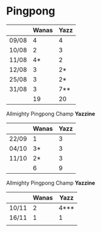 # Pingpong


|   |  Wanas |  Yazz | 
|---|---|---|
|  09/08 |  4  |  4  |
|  10/08 |  2  |  3  |
|  11/08 |  4* |   2  |
|  12/08 |  3 |   2*  |
|  25/08 |  3 |   2*  |
|  31/08 |  3 |   7**  |
|  |  19 |   20  |

Allmighty Pingpong Champ **Yazzine**

|   |  Wanas |  Yazz | 
|---|---|---|
|  22/09 |  1  |  3  |
| 04/10 |  3* |   3  |
| 11/10 |  2* |   3  |
|  |  6 |   9  |

Allmighty Pingpong Champ **Yazzine**


|   |  Wanas |  Yazz | 
|---|---|---|
|  10/11 |  2  |  4***  |
| 16/11| 1 |  1   |
|  |  |    |
